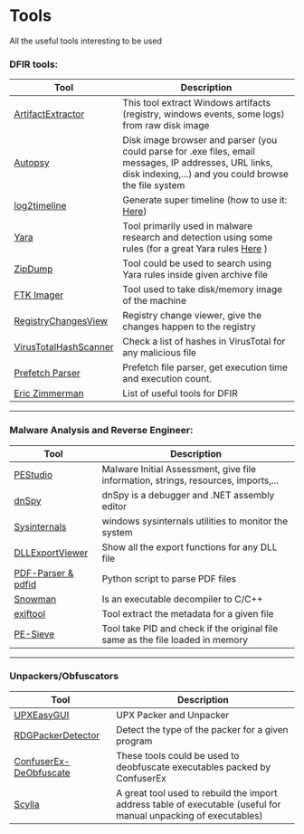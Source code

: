 # Tools
All the useful tools interesting to be used 



### DFIR tools:

Tool              | Description
----------------- | ----------------
[ArtifactExtractor](https://github.com/Silv3rHorn/ArtifactExtractor) | This tool extract Windows artifacts (registry, windows events, some logs) from raw disk image
[Autopsy](https://www.sleuthkit.org/autopsy/)           | Disk image browser and parser (you could parse for .exe files, email messages, IP addresses, URL links, disk indexing,...) and you could browse the file system
[log2timeline](https://github.com/log2timeline/plaso) | Generate super timeline (how to use it: [Here](https://medium.com/dfclub/how-to-use-log2timeline-54377e24872a))
[Yara](http://yara.readthedocs.io/en/v3.7.1/index.html) | Tool primarily used in malware research and detection using some rules (for a  great Yara rules [Here](https://github.com/Yara-Rules/rules) )
[ZipDump](https://github.com/DidierStevens/DidierStevensSuite/edit/master/zipdump.py) | Tool could be used to search using Yara rules inside given archive file
[FTK Imager](https://accessdata.com/product-download)  | Tool used to take disk/memory image of the machine
[RegistryChangesView](https://www.nirsoft.net/utils/registry_changes_view.html) | Registry change viewer, give the changes happen to the registry
[VirusTotalHashScanner](https://github.com/salehmuhaysin/VirusTotalHashScanner) | Check a list of hashes in VirusTotal for any malicious file
[Prefetch Parser](https://github.com/bromiley/tools/tree/master/win10_prefetch) | Prefetch file parser, get execution time and execution count.
[Eric Zimmerman](https://ericzimmerman.github.io/#!index.md) | List of useful tools for DFIR 

---



### Malware Analysis and Reverse Engineer:

Tool              | Description
----------------- | ----------------
[PEStudio](https://www.winitor.com/binaries.html) | Malware Initial Assessment, give file information, strings, resources, imports,...
[dnSpy](https://github.com/0xd4d/dnSpy) | dnSpy is a debugger and .NET assembly editor
[Sysinternals](https://docs.microsoft.com/en-us/sysinternals/downloads/) | windows sysinternals utilities to monitor the system 
[DLLExportViewer](http://www.nirsoft.net/utils/dll_export_viewer.html) | Show all the export functions for any DLL file
[PDF-Parser & pdfid](https://blog.didierstevens.com/programs/pdf-tools/) | Python script to parse PDF files
[Snowman](https://derevenets.com/) | Is an executable decompiler to C/C++
[exiftool](https://www.sno.phy.queensu.ca/~phil/exiftool/) | Tool extract the metadata for a given file
[PE-Sieve](https://github.com/hasherezade/pe-sieve) | Tool take PID and check if the original file same as the file loaded in memory


---


### Unpackers/Obfuscators
Tool              | Description
----------------- | ----------------
[UPXEasyGUI](http://www.novirusthanks.org/products/upx-easy-gui/) | UPX Packer and Unpacker
[RDGPackerDetector](http://www.rdgsoft.net/) | Detect the type of the packer for a given program
[ConfuserEx-DeObfuscate](https://github.com/salehmuhaysin/DFIR-Tools/blob/master/Tools/ConfuserEx%20Collection.zip) | These tools could be used to deobfuscate executables packed by ConfuserEx
[Scylla](http://www.woodmann.com/collaborative/tools/index.php/Scylla) | A great tool used to rebuild the import address table of executable (useful for manual unpacking of executables)
